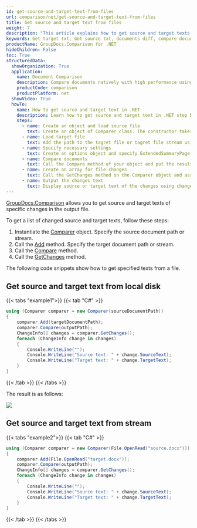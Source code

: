 ```yaml
---
id: get-source-and-target-text-from-files
url: comparison/net/get-source-and-target-text-from-files
title: Get source and target text from files
weight: 7
description: "This article explains how to get source and target texts of specific changes using GroupDocs.Comparison for .NET."
keywords: Get target txt, Get source txt, documents diff, compare documents, compare files
productName: GroupDocs.Comparison for .NET
hideChildren: False
toc: True
structuredData:
  showOrganization: True
  application:
    name: Document Comparison
    description: Compare documents natively with high performance using C# language and GroupDocs.Comparison for .NET
    productCode: comparison
    productPlatform: net
  showVideo: True
  howTo:
    name: How to get source and target text in .NET
    description: Learn how to get source and target text in .NET step by step
    steps:
      - name: Create an object and load source file
        text: Create an object of Comparer class. The constructor takes the source file path or source file stream parameter. You may specify absolute or relative file path as per your requirements.
      - name: Load target file
        text: Add the path to the tagret file or tagret file stream using the Add method.
      - name: Specify necessary settings
        text: Create an options object and specify ExtendedSummaryPage of true value.
      - name: Compare documents
        text: Call the Compare method of your object and put the resulting file path parameter.
      - name: Create an array for file changes
        text: Call the GetChanges method on the Comparer object and assign the result to an array of type ChangeInfo.
      - name: Output the changes text
        text: Display source or target text of the changes using change info array element.
---
```


[GroupDocs.Comparison](https://products.groupdocs.com/comparison/net) allows you to get source and target texts of specific changes in the output file.

To get a list of changed source and target texts, follow these steps:

1.  Instantiate the [Comparer](https://reference.groupdocs.com/net/comparison/groupdocs.comparison/comparer) object. Specify the source document path or stream.
2.  Call the [Add](https://reference.groupdocs.com/net/comparison/groupdocs.comparison/comparer/methods/add/index) method. Specify the target document path or stream.
3.  Call the [Compare](https://reference.groupdocs.com/net/comparison/groupdocs.comparison/comparer/methods/compare) method.
4.  Call the [GetChanges](https://reference.groupdocs.com/net/comparison/groupdocs.comparison/comparer/methods/getchanges) method.

The following code snippets show how to get specified texts from a file.

## Get source and target text from local disk

{{< tabs "example1">}}
{{< tab "C#" >}}
```csharp
using (Comparer comparer = new Comparer(sourceDocumentPath))
{
    comparer.Add(targetDocumentPath);
    comparer.Compare(outputPath);
    ChangeInfo[] changes = comparer.GetChanges();
    foreach (ChangeInfo change in changes)
    {
        Console.WriteLine("");
        Console.WriteLine("Source text: " + change.SourceText);
        Console.WriteLine("Target text: " + change.TargetText);
    }
}
```
{{< /tab >}}
{{< /tabs >}}

The result is as follows:

![](/comparison/net/images/get-source-and-target-text-from-files.png)

## Get source and target text from stream

{{< tabs "example2">}}
{{< tab "C#" >}}
```csharp
using (Comparer comparer = new Comparer(File.OpenRead("source.docx")))
{
    comparer.Add(File.OpenRead("target.docx"));
    comparer.Compare(outputPath);
    ChangeInfo[] changes = comparer.GetChanges();
    foreach (ChangeInfo change in changes)
    {
        Console.WriteLine("");
        Console.WriteLine("Source text: " + change.SourceText);
        Console.WriteLine("Target text: " + change.TargetText);
    }
}
```
{{< /tab >}}
{{< /tabs >}}